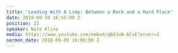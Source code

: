 ```yaml
---
title: 'Leading With A Limp: Between a Rock and a Hard Place'
date: 2018-09-10 16:55:00 Z
position: 21
speaker: Nate Kline
media: https://www.youtube.com/embed/qBdJoN-ACxE?ecver=2
sermon_date: 2018-09-09 10:00:00 Z
---
```


